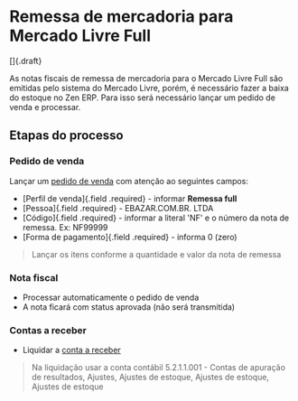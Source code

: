 # Remessa de mercadoria para Mercado Livre Full

[]{.draft}

As notas fiscais de remessa de mercadoria para o Mercado Livre Full são emitidas pelo sistema do Mercado Livre, porém, é necessário fazer a baixa do estoque no Zen ERP. Para isso será necessário lançar um pedido de venda e processar.

## Etapas do processo

### Pedido de venda 

Lançar um [pedido de venda](/sale/sale) com atenção ao seguintes campos:

* [Perfil de venda]{.field .required} - informar **Remessa full**
* [Pessoa]{.field .required} - EBAZAR.COM.BR. LTDA
* [Código]{.field .required} - informar a literal 'NF' e o número da nota de remessa. Ex: NF99999
* [Forma de pagamento]{.field .required} - informa 0 (zero)

>Lançar os itens conforme a quantidade e valor da nota de remessa

### Nota fiscal 

* Processar automaticamente o pedido de venda
* A nota ficará com status aprovada (não será transmitida)

### Contas a receber

* Liquidar a [conta a receber](../../financial/receivable/receivableOpSettle.md)

>Na liquidação usar a conta contábil 5.2.1.1.001 - Contas de apuração de resultados, Ajustes, Ajustes de estoque, Ajustes de estoque, Ajustes de estoque
